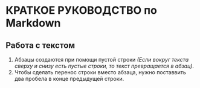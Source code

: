 # КРАТКОЕ РУКОВОДСТВО по Markdown #  
## Работа с текстом ##  
1. Абзацы создаются при помощи пустой строки *(Если вокруг текста сверху и снизу есть пустые строки, то текст превращается в абзац).*
2. Чтобы сделать перенос строки вместо абзаца, нужно поставвить два пробела в конце предыдущей строки.

